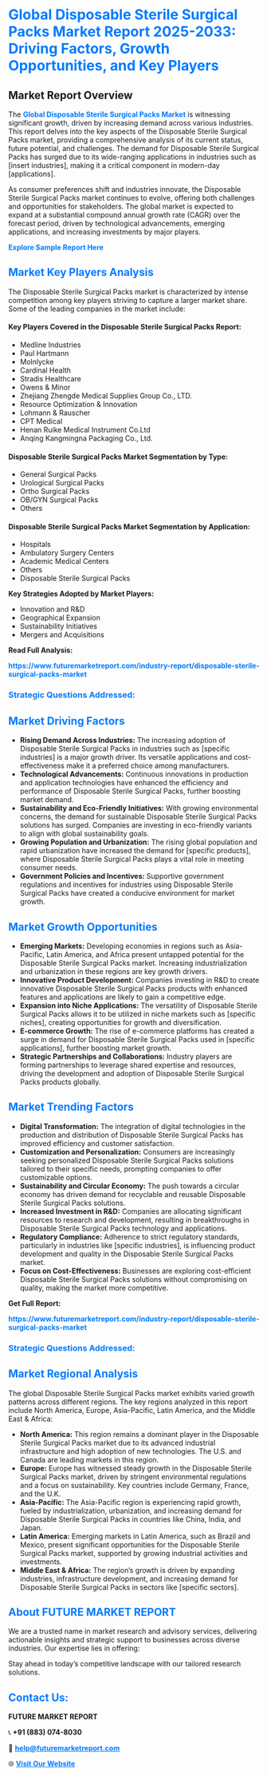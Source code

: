 <h1 style="color: #007BFF;">Global Disposable Sterile Surgical Packs Market Report 2025-2033: Driving Factors, Growth Opportunities, and Key Players</h1>

<section id="overview">
<h2>Market Report Overview</h2>
<p>The <a href="https://www.futuremarketreport.com/industry-report/disposable-sterile-surgical-packs-market" style="color: #007BFF; text-decoration: none;"><strong>Global Disposable Sterile Surgical Packs Market</strong></a> is witnessing significant growth, driven by increasing demand across various industries. This report delves into the key aspects of the Disposable Sterile Surgical Packs market, providing a comprehensive analysis of its current status, future potential, and challenges. The demand for Disposable Sterile Surgical Packs has surged due to its wide-ranging applications in industries such as [insert industries], making it a critical component in modern-day [applications].</p>
<p>As consumer preferences shift and industries innovate, the Disposable Sterile Surgical Packs market continues to evolve, offering both challenges and opportunities for stakeholders. The global market is expected to expand at a substantial compound annual growth rate (CAGR) over the forecast period, driven by technological advancements, emerging applications, and increasing investments by major players.</p>
</section>

<section id="overview">
<p><a href="https://www.futuremarketreport.com/request-sample/reportId=122478" style="color: #007BFF; text-decoration: none;"><strong>Explore Sample Report Here</strong></a></p>
</section>

<section id="key-players">
<h2 style="color: #007BFF;">Market Key Players Analysis</h2>
<p>The Disposable Sterile Surgical Packs market is characterized by intense competition among key players striving to capture a larger market share. Some of the leading companies in the market include:</p>
<h4>Key Players Covered in the Disposable Sterile Surgical Packs Report:</h4>
<ul><li>Medline Industries</li><li>Paul Hartmann</li><li>Molnlycke</li><li>Cardinal Health</li><li>Stradis Healthcare</li><li>Owens &amp; Minor</li><li>Zhejiang Zhengde Medical Supplies Group Co., LTD.</li><li>Resource Optimization &amp; Innovation</li><li>Lohmann &amp; Rauscher</li><li>CPT Medical</li><li>Henan Ruike Medical Instrument Co.Ltd</li><li>Anqing Kangmingna Packaging Co., Ltd.</li></ul>
<h4>Disposable Sterile Surgical Packs Market Segmentation by Type:</h4>
<ul><li>General Surgical Packs</li><li>Urological Surgical Packs</li><li>Ortho Surgical Packs</li><li>OB/GYN Surgical Packs</li><li>Others</li></ul>

<h4>Disposable Sterile Surgical Packs Market Segmentation by Application:</h4>
<ul><li>Hospitals</li><li>Ambulatory Surgery Centers</li><li>Academic Medical Centers</li><li>Others</li><li>Disposable Sterile Surgical Packs</li></ul>
<p><strong>Key Strategies Adopted by Market Players:</strong></p>
<ul>
<li>Innovation and R&D</li>
<li>Geographical Expansion</li>
<li>Sustainability Initiatives</li>
<li>Mergers and Acquisitions</li>
</ul>
</section>

<section>
<p><strong>Read Full Analysis: </strong></p><a href="https://www.futuremarketreport.com/industry-report/disposable-sterile-surgical-packs-market" style="color: #007BFF; text-decoration: none;"><strong>https://www.futuremarketreport.com/industry-report/disposable-sterile-surgical-packs-market</strong></a>
<h3 style="color: #007BFF;">Strategic Questions Addressed:</h3>
</section>

<section id="driving-factors">
<h2 style="color: #007BFF;">Market Driving Factors</h2>
<ul>
<li><strong>Rising Demand Across Industries:</strong> The increasing adoption of Disposable Sterile Surgical Packs in industries such as [specific industries] is a major growth driver. Its versatile applications and cost-effectiveness make it a preferred choice among manufacturers.</li>
<li><strong>Technological Advancements:</strong> Continuous innovations in production and application technologies have enhanced the efficiency and performance of Disposable Sterile Surgical Packs, further boosting market demand.</li>
<li><strong>Sustainability and Eco-Friendly Initiatives:</strong> With growing environmental concerns, the demand for sustainable Disposable Sterile Surgical Packs solutions has surged. Companies are investing in eco-friendly variants to align with global sustainability goals.</li>
<li><strong>Growing Population and Urbanization:</strong> The rising global population and rapid urbanization have increased the demand for [specific products], where Disposable Sterile Surgical Packs plays a vital role in meeting consumer needs.</li>
<li><strong>Government Policies and Incentives:</strong> Supportive government regulations and incentives for industries using Disposable Sterile Surgical Packs have created a conducive environment for market growth.</li>
</ul>
</section>

<section id="growth-opportunities">
<h2 style="color: #007BFF;">Market Growth Opportunities</h2>
<ul>
<li><strong>Emerging Markets:</strong> Developing economies in regions such as Asia-Pacific, Latin America, and Africa present untapped potential for the Disposable Sterile Surgical Packs market. Increasing industrialization and urbanization in these regions are key growth drivers.</li>
<li><strong>Innovative Product Development:</strong> Companies investing in R&D to create innovative Disposable Sterile Surgical Packs products with enhanced features and applications are likely to gain a competitive edge.</li>
<li><strong>Expansion into Niche Applications:</strong> The versatility of Disposable Sterile Surgical Packs allows it to be utilized in niche markets such as [specific niches], creating opportunities for growth and diversification.</li>
<li><strong>E-commerce Growth:</strong> The rise of e-commerce platforms has created a surge in demand for Disposable Sterile Surgical Packs used in [specific applications], further boosting market growth.</li>
<li><strong>Strategic Partnerships and Collaborations:</strong> Industry players are forming partnerships to leverage shared expertise and resources, driving the development and adoption of Disposable Sterile Surgical Packs products globally.</li>
</ul>
</section>

<section id="trending-factors">
<h2 style="color: #007BFF;">Market Trending Factors</h2>
<ul>
<li><strong>Digital Transformation:</strong> The integration of digital technologies in the production and distribution of Disposable Sterile Surgical Packs has improved efficiency and customer satisfaction.</li>
<li><strong>Customization and Personalization:</strong> Consumers are increasingly seeking personalized Disposable Sterile Surgical Packs solutions tailored to their specific needs, prompting companies to offer customizable options.</li>
<li><strong>Sustainability and Circular Economy:</strong> The push towards a circular economy has driven demand for recyclable and reusable Disposable Sterile Surgical Packs solutions.</li>
<li><strong>Increased Investment in R&D:</strong> Companies are allocating significant resources to research and development, resulting in breakthroughs in Disposable Sterile Surgical Packs technology and applications.</li>
<li><strong>Regulatory Compliance:</strong> Adherence to strict regulatory standards, particularly in industries like [specific industries], is influencing product development and quality in the Disposable Sterile Surgical Packs market.</li>
<li><strong>Focus on Cost-Effectiveness:</strong> Businesses are exploring cost-efficient Disposable Sterile Surgical Packs solutions without compromising on quality, making the market more competitive.</li>
</ul>
</section>

<section>
<p><strong>Get Full Report: </strong></p><a href="https://www.futuremarketreport.com/industry-report/disposable-sterile-surgical-packs-market" style="color: #007BFF; text-decoration: none;"><strong>https://www.futuremarketreport.com/industry-report/disposable-sterile-surgical-packs-market</strong></a>
<h3 style="color: #007BFF;">Strategic Questions Addressed:</h3>
</section>


<section id="regional-analysis">
<h2 style="color: #007BFF;">Market Regional Analysis</h2>
<p>The global Disposable Sterile Surgical Packs market exhibits varied growth patterns across different regions. The key regions analyzed in this report include North America, Europe, Asia-Pacific, Latin America, and the Middle East & Africa:</p>
<ul>
<li><strong>North America:</strong> This region remains a dominant player in the Disposable Sterile Surgical Packs market due to its advanced industrial infrastructure and high adoption of new technologies. The U.S. and Canada are leading markets in this region.</li>
<li><strong>Europe:</strong> Europe has witnessed steady growth in the Disposable Sterile Surgical Packs market, driven by stringent environmental regulations and a focus on sustainability. Key countries include Germany, France, and the U.K.</li>
<li><strong>Asia-Pacific:</strong> The Asia-Pacific region is experiencing rapid growth, fueled by industrialization, urbanization, and increasing demand for Disposable Sterile Surgical Packs in countries like China, India, and Japan.</li>
<li><strong>Latin America:</strong> Emerging markets in Latin America, such as Brazil and Mexico, present significant opportunities for the Disposable Sterile Surgical Packs market, supported by growing industrial activities and investments.</li>
<li><strong>Middle East & Africa:</strong> The region’s growth is driven by expanding industries, infrastructure development, and increasing demand for Disposable Sterile Surgical Packs in sectors like [specific sectors].</li>
</ul>
</section>

<footer>
<h2 style="color: #007BFF;">About FUTURE MARKET REPORT</h2>
<p>We are a trusted name in market research and advisory services, delivering actionable insights and strategic support to businesses across diverse industries. Our expertise lies in offering:</p>

<p>Stay ahead in today’s competitive landscape with our tailored research solutions.</p>

<h2 style="color: #007BFF;">Contact Us:</h2>
<p><strong>FUTURE MARKET REPORT</strong></p>
<p>📞 <strong>+91 (883) 074-8030</strong></p>
<p>📧 <strong><a href="mailto:help@futuremarketreport.com" style="color: #007BFF;">help@futuremarketreport.com</a></strong></p>
<p>🌐 <strong><a href="https://www.futuremarketreport.com/" style="color: #007BFF;">Visit Our Website</a></strong></p>
</footer>